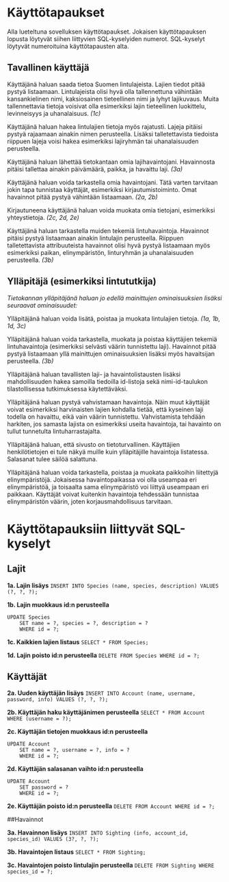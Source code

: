 # Käyttötapaukset

Alla lueteltuna sovelluksen käyttötapaukset. Jokaisen käyttötapauksen lopusta löytyvät siihen liittyvien SQL-kyselyiden numerot. SQL-kyselyt löytyvät numeroituina käyttötapausten alta. 

## Tavallinen käyttäjä

Käyttäjänä haluan saada tietoa Suomen lintulajeista. Lajien tiedot pitää pystyä listaamaan. Lintulajeista olisi hyvä olla tallennettuna vähintään kansankielinen nimi, kaksiosainen tieteellinen nimi ja lyhyt lajikuvaus. Muita tallennettavia tietoja voisivat olla esimerkiksi lajin tieteellinen luokittelu, levinneisyys ja uhanalaisuus. *(1c)*

Käyttäjänä haluan hakea lintulajien tietoja myös rajatusti. Lajeja pitäisi pystyä rajaamaan ainakin nimen perusteella. Lisäksi talletettavista tiedoista riippuen lajeja voisi hakea esimerkiksi lajiryhmän tai uhanalaisuuden perusteella. 

Käyttäjänä haluan lähettää tietokantaan omia lajihavaintojani. Havainnosta pitäisi tallettaa ainakin päivämäärä, paikka, ja havaittu laji. *(3a)*

Käyttäjänä haluan voida tarkastella omia havaintojani. Tätä varten tarvitaan jokin tapa tunnistaa käyttäjät, esimerkiksi kirjautumistoiminto. Omat havainnot pitää pystyä vähintään listaamaan. *(2a, 2b)*

Kirjautuneena käyttäjänä haluan voida muokata omia tietojani, esimerkiksi yhteystietoja. *(2c, 2d, 2e)*

Käyttäjänä haluan tarkastella muiden tekemiä lintuhavaintoja. Havainnot pitäisi pystyä listaamaan ainakin lintulajin perusteella. Riippuen talletettavista attribuuteista havainnot olisi hyvä pystyä listaamaan myös esimerkiksi paikan, elinympäristön, linturyhmän ja uhanalaisuuden perusteella. *(3b)*

## Ylläpitäjä (esimerkiksi lintututkija)

*Tietokannan ylläpitäjänä haluan jo edellä mainittujen ominaisuuksien lisäksi seuraavat ominaisuudet:*

Ylläpitäjänä haluan voida lisätä, poistaa ja muokata lintulajien tietoja. *(1a, 1b, 1d, 3c)*

Ylläpitäjänä haluan voida tarkastella, muokata ja poistaa käyttäjien tekemiä lintuhavaintoja (esimerkiksi selvästi väärin tunnistettu laji). Havainnot pitää pystyä listaamaan yllä mainittujen ominaisuuksien lisäksi myös havaitsijan perusteella. *(3b)*

Ylläpitäjänä haluan tavallisten laji- ja havaintolistausten lisäksi mahdollisuuden hakea samoilla tiedoilla id-listoja sekä nimi-id-taulukon tilastollisessa tutkimuksessa käytettäväksi.

Ylläpitäjänä haluan pystyä vahvistamaan havaintoja. Näin muut käyttäjät voivat esimerkiksi harvinaisten lajien kohdalla tietää, että kyseinen laji todella on havaittu, eikä vain väärin tunnistettu. Vahvistamista tehdään harkiten, jos samasta lajista on esimerkiksi useita havaintoja, tai havainto on tullut tunnetulta lintuharrastajalta.

Ylläpitäjänä haluan, että sivusto on tietoturvallinen. Käyttäjien henkilötietojen ei tule näkyä muille kuin ylläpitäjille havaintoja listatessa. Salasanat tulee säilöä salattuna.

Ylläpitäjänä haluan voida tarkastella, poistaa ja muokata paikkoihin liitettyjä elinympäristöjä. Jokaisessa havaintopaikassa voi olla useampaa eri elinympäristöä, ja toisaalta sama elinympäristö voi liittyä useampaan eri paikkaan. Käyttäjät voivat kuitenkin havaintoja tehdessään tunnistaa elinympäristön väärin, joten korjausmahdollisuus tarvitaan. 

# Käyttötapauksiin liittyvät SQL-kyselyt

## Lajit 

**1a. Lajin lisäys**
`INSERT INTO Species (name, species, description) VALUES (?, ?, ?);`

**1b. Lajin muokkaus id:n perusteella**
```
UPDATE Species
    SET name = ?, species = ?, description = ?
    WHERE id = ?;
```

**1c. Kaikkien lajien listaus**
`SELECT * FROM Species;`

**1d. Lajin poisto id:n perusteella**
`DELETE FROM Species WHERE id = ?;`

## Käyttäjät

**2a. Uuden käyttäjän lisäys**
`INSERT INTO Account (name, username, password, info) VALUES (?, ?, ?);`

**2b. Käyttäjän haku käyttäjänimen perusteella**
`SELECT * FROM Account WHERE (username = ?);`

**2c. Käyttäjän tietojen muokkaus id:n perusteella**
```
UPDATE Account
    SET name = ?, username = ?, info = ?
    WHERE id = ?;
```

**2d. Käyttäjän salasanan vaihto id:n perusteella**
```
UPDATE Account
    SET password = ?
    WHERE id = ?;
```

**2e. Käyttäjän poisto id:n perusteella**
`DELETE FROM Account WHERE id = ?;`

##Havainnot

**3a. Havainnon lisäys**
`INSERT INTO Sighting (info, account_id, species_id) VALUES (3?, ?, ?);`

**3b. Havaintojen listaus**
`SELECT * FROM Sighting;`

**3c. Havaintojen poisto lintulajin perusteella**
`DELETE FROM Sighting WHERE species_id = ?;`







